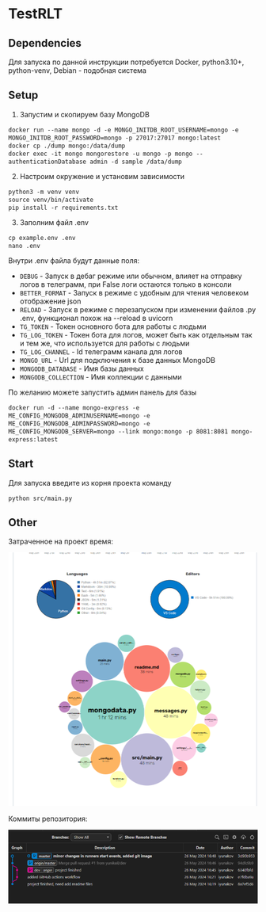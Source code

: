 # TestRLT


## Dependencies

Для запуска по данной инструкции потребуется Docker, python3.10+, python-venv, Debian - подобная система


## Setup

1. Запустим и скопируем базу MongoDB

```shell
docker run --name mongo -d -e MONGO_INITDB_ROOT_USERNAME=mongo -e MONGO_INITDB_ROOT_PASSWORD=mongo -p 27017:27017 mongo:latest
docker cp ./dump mongo:/data/dump
docker exec -it mongo mongorestore -u mongo -p mongo --authenticationDatabase admin -d sample /data/dump
```

2. Настроим окружение и установим зависимости

```shell
python3 -m venv venv
source venv/bin/activate
pip install -r requirements.txt
```

3. Заполним файл .env

```shell
cp example.env .env
nano .env
```

Внутри .env файла будут данные поля:

* `DEBUG` - Запуск в дебаг режиме или обычном, влияет на отправку логов в телеграмм, при False логи остаются только в консоли
* `BETTER_FORMAT` - Запуск в режиме с удобным для чтения человеком отображение json
* `RELOAD` - Запуск в режиме с перезапуском при изменении файлов .py .env, функционал похож на --reload в uvicorn
* `TG_TOKEN` - Токен основного бота для работы с людьми
* `TG_LOG_TOKEN` - Токен бота для логов, может быть как отдельным так и тем же, что используется для работы с людьми
* `TG_LOG_CHANNEL` - Id телеграмм канала для логов
* `MONGO_URL` - Url для подключения к базе данных MongoDB 
* `MONGODB_DATABASE` - Имя базы данных
* `MONGODB_COLLECTION` - Имя коллекции с данными

По желанию можете запустить админ панель для базы

```shell
docker run -d --name mongo-express -e ME_CONFIG_MONGODB_ADMINUSERNAME=mongo -e ME_CONFIG_MONGODB_ADMINPASSWORD=mongo -e ME_CONFIG_MONGODB_SERVER=mongo --link mongo:mongo -p 8081:8081 mongo-express:latest
```

## Start

Для запуска введите из корня проекта команду 

```shell
python src/main.py
```

## Other

Затраченное на проект время:

![time image](assets/time.png)

Коммиты репозитория:

![git image](assets/git.png)
